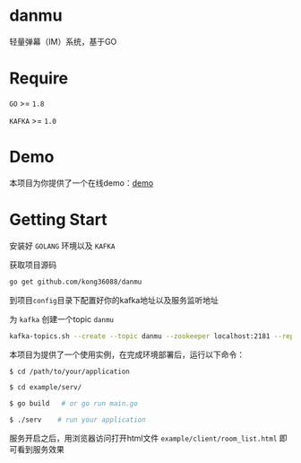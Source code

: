 # danmu

轻量弹幕（IM）系统，基于GO

# Require

`GO` >= `1.8`

`KAFKA` >= `1.0`

# Demo

本项目为你提供了一个在线demo：[demo](http://danmu.jwlchina.cn)

# Getting Start

安装好 `GOLANG` 环境以及 `KAFKA`

获取项目源码
```bash
go get github.com/kong36088/danmu
```

到项目`config`目录下配置好你的kafka地址以及服务监听地址

为 `kafka` 创建一个topic `danmu`
```bash
kafka-topics.sh --create --topic danmu --zookeeper localhost:2181 --replication-factor 1 --partitions 1
```

本项目为提供了一个使用实例，在完成环境部署后，运行以下命令：
```bash
$ cd /path/to/your/application

$ cd example/serv/

$ go build   # or go run main.go

$ ./serv    # run your application
```

服务开启之后，用浏览器访问打开html文件 `example/client/room_list.html` 即可看到服务效果